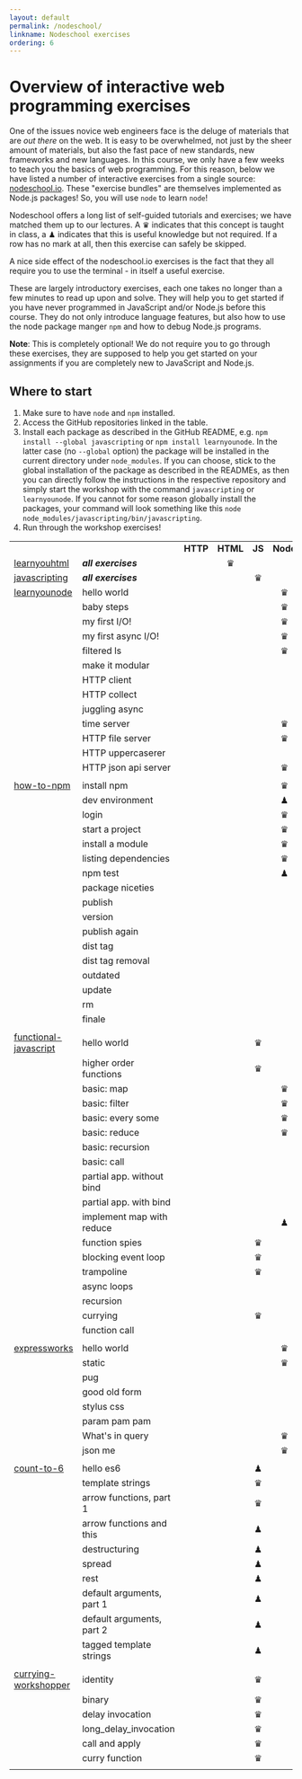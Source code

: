 ```yaml
---
layout: default
permalink: /nodeschool/
linkname: Nodeschool exercises
ordering: 6
---
```


# Overview of interactive web programming exercises

One of the issues novice web engineers face is the deluge of materials that are *out there* on the web. It is easy to be overwhelmed, not just by the sheer amount of materials, but also the fast pace of new standards, new frameworks and new languages. In this course, we only have a few weeks to teach you the basics of web programming. For this reason, below we have listed a number of interactive exercises from a single source: [nodeschool.io](https://nodeschool.io/). These "exercise bundles" are themselves implemented as Node.js packages! So, you will use `node` to learn `node`!

Nodeschool offers a long list of self-guided tutorials and exercises; we have matched them up to our lectures. A ♛ indicates that this concept is taught in class, a ♟ indicates that this is useful knowledge but not required. If a row has no mark at all, then this exercise can safely be skipped.

A nice side effect of the nodeschool.io exercises is the fact that they all require you to use the terminal - in itself a useful exercise.

These are largely introductory exercises, each one takes no longer than a few minutes to read up upon and solve. They will help you to get started if you have never programmed in JavaScript and/or Node.js before this course. They do not only introduce language features, but also how to use the node package manger `npm` and how to debug Node.js programs.

**Note**: This is completely optional! We do not require you to go through these exercises, they are supposed to help you get started on your assignments if you are completely new to JavaScript and Node.js.


## Where to start

1. Make sure to have `node` and `npm` installed.
2. Access the GitHub repositories linked in the table.
3. Install each package as described in the GitHub README, e.g. `npm install --global javascripting` or `npm install learnyounode`. In the latter case (no `--global` option) the package will be installed in the current directory under `node_modules`. If you can choose, stick to the global installation of the package as described in the READMEs, as then you can directly follow the instructions in the respective repository and simply start the workshop with the command `javascripting` or `learnyounode`. If you cannot for some reason globally install the packages, your command will look something like this `node node_modules/javascripting/bin/javascripting`.
4. Run through the workshop exercises!

|                       |                           |        |         |              |           |       |              |                      |
|-----------------------|---------------------------|:--------:|:---------:|:--------------:|:-----------:|:-------:|:--------------:|:----------------------:|
|                       |                           | **HTTP** | **HTML** | **JS** | **Node** | **CSS** | **Node2** | **Sessions** |
| [learnyouhtml](https://github.com/denysdovhan/learnyouhtml)         | **_all exercises_**           |        | ♛    |             |           |       |              |                      |
| [javascripting](https://www.github.com/sethvincent/javascripting)         | **_all exercises_**           |        |         | ♛            |           |       |              |                      |
| [learnyounode](https://www.github.com/workshopper/learnyounode)          | hello world               |        |         |              | ♛         |       |              |                      |
|                       | baby steps                |        |         |              | ♛         |       |              |                      |
|                       | my first I/O!             |        |         |              | ♛         |       |              |                      |
|                       | my first async I/O!       |        |         |              | ♛         |       |              |                      |
|                       | filtered ls               |        |         |              | ♛         |       |              |                      |
|                       | make it modular           |        |         |              |           |       | ♛            |                      |
|                       | HTTP client               |        |         |              |           |       |              |                      |
|                       | HTTP collect              |        |         |              |           |       |              |                      |
|                       | juggling async            |        |         |              |           |       |              |                      |
|                       | time server               |        |         |              | ♛         |       |              |                      |
|                       | HTTP file server          |        |         |              | ♛         |       |              |                      |
|                       | HTTP uppercaserer         |        |         |              |           |       |              |                      |
|                       | HTTP json api server      |        |         |              | ♛         |       |              |                      |
|                       |                           |        |         |              |           |       |              |                      |
| [how-to-npm](https://github.com/workshopper/how-to-npm)            | install npm               |        |         |              | ♛         |       |              |                      |
|                       | dev environment           |        |         |              | ♟         |       |              |                      |
|                       | login                     |        |         |              | ♛         |       |              |                      |
|                       | start a project           |        |         |              | ♛         |       |              |                      |
|                       | install a module          |        |         |              | ♛         |       |              |                      |
|                       | listing dependencies      |        |         |              | ♛         |       |              |                      |
|                       | npm test                  |        |         |              | ♟         |       |              |                      |
|                       | package niceties          |        |         |              |           |       |              |                      |
|                       | publish                   |        |         |              |           |       |              |                      |
|                       | version                   |        |         |              |           |       |              |                      |
|                       | publish again             |        |         |              |           |       |              |                      |
|                       | dist tag                  |        |         |              |           |       |              |                      |
|                       | dist tag removal          |        |         |              |           |       |              |                      |
|                       | outdated                  |        |         |              |           |       |              |                      |
|                       | update                    |        |         |              |           |       |              |                      |
|                       | rm                        |        |         |              |           |       |              |                      |
|                       | finale                    |        |         |              |           |       |              |                      |
|                       |                           |        |         |              |           |       |              |                      |
| [functional-javascript](https://github.com/timoxley/functional-javascript-workshop) | hello world               |        |         | ♛            |           |       |              |                      |
|                       | higher order functions    |        |         | ♛            |           |       |              |                      |
|                       | basic: map                |        |         |              | ♛         |       |              |                      |
|                       | basic: filter             |        |         |              | ♛          |       |              |                      |
|                       | basic: every some             |        |         |              | ♛          |       |              |                      |
|                       | basic: reduce             |        |         |              | ♛          |       |              |                      |
|                       | basic: recursion          |        |         |              |           |       |              |                      |
|                       | basic: call               |        |         |              |           |       |              |                      |
|                       | partial app. without bind |        |         |              |           |       |              |                      |
|                       | partial app. with bind    |        |         |              |           |       |              |                      |
|                       | implement map with reduce |        |         |              | ♟          |       |              |                      |
|                       | function spies            |        |         | ♛            |           |       |              |                      |
|                       | blocking event loop       |        |         | ♛            |           |       |              |                      |
|                       | trampoline                |        |         | ♛            |           |       |              |                      |
|                       | async loops               |        |         |              |           |       |              |                      |
|                       | recursion                 |        |         |              |           |       |              |                      |
|                       | currying                  |        |         | ♛            |           |       |              |                      |
|                       | function call             |        |         |              |           |       |              |                      |
|                       |                           |        |         |              |           |       |              |                      |
| [expressworks](https://github.com/azat-co/expressworks)          | hello world               |        |         |              | ♛         |       |              |                      |
|                       | static                    |        |         |              | ♛         |       |              |                      |
|                       | pug                       |        |         |              |           |       | ♛            |                      |
|                       | good old form             |        |         |              |           |       | ♛            |                      |
|                       | stylus css                |        |         |              |           |       |              |                      |
|                       | param pam pam             |        |         |              |           |       | ♛            |                      |
|                       | What's in query           |        |         |              | ♛         |       |              |                      |
|                       | json me           |        |         |              | ♛         |       |              |                      |
|                       |                           |        |         |              |           |       |              |                      |
| [count-to-6](https://github.com/domenic/count-to-6)            | hello es6                 |        |         | ♟            |           |       |              |                      |
|                       | template strings          |        |         | ♛            |           |       |              |                      |
|                       | arrow functions, part 1   |        |         | ♛            |           |       |              |                      |
|                       | arrow functions and this  |        |         | ♟            |           |       |              |                      |
|                       | destructuring             |        |         | ♟           |           |       |              |                      |
|                       | spread                    |        |         | ♟            |           |       |              |                      |
|                       | rest                      |        |         | ♟            |           |       |              |                      |
|                       | default arguments, part 1 |        |         | ♟            |           |       |              |                      |
|                       | default arguments, part 2 |        |         | ♟            |           |       |              |                      |
|                       | tagged template strings   |        |         | ♟           |           |       |              |                      |
|                       |                           |        |         |              |           |       |              |                      |
| [currying-workshopper](https://github.com/kishorsharma/currying-workshopper)  | identity                  |        |         | ♛            |           |       |              |                      |
|                       | binary                    |        |         | ♛            |           |       |              |                      |
|                       | delay invocation          |        |         | ♛            |           |       |              |                      |
|                       | long_delay_invocation     |        |         | ♛            |           |       |              |                      |
|                       | call and apply            |        |         | ♛            |           |       |              |                      |
|                       | curry function            |        |         | ♛            |           |       |              |                      |
|                       |                           |        |         |              |           |       |              |                      |
